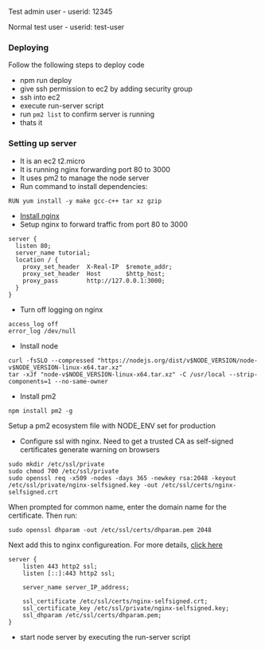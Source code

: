 Test admin user - 
userid: 12345

Normal test user - 
userid: test-user

### Deploying

Follow the following steps to deploy code
- npm run deploy
- give ssh permission to ec2 by adding security group
- ssh into ec2
- execute run-server script
- run `pm2 list` to confirm server is running
- thats it

### Setting up server

- It is an ec2 t2.micro
- It is running nginx forwarding port 80 to 3000
- It uses pm2 to manage the node server
- Run command to install dependencies:

```
RUN yum install -y make gcc-c++ tar xz gzip
```

- [Install nginx](https://docs.nginx.com/nginx/admin-guide/installing-nginx/installing-nginx-open-source/)
- Setup nginx to forward traffic from port 80 to 3000

```
server {
  listen 80;
  server_name tutorial;
  location / {
    proxy_set_header  X-Real-IP  $remote_addr;
    proxy_set_header  Host       $http_host;
    proxy_pass        http://127.0.0.1:3000;
  }
}
```

- Turn off logging on nginx

```
access_log off
error_log /dev/null
```

- Install node

```
curl -fsSLO --compressed "https://nodejs.org/dist/v$NODE_VERSION/node-v$NODE_VERSION-linux-x64.tar.xz"
tar -xJf "node-v$NODE_VERSION-linux-x64.tar.xz" -C /usr/local --strip-components=1 --no-same-owner
```

- Install pm2

```
npm install pm2 -g
```

Setup a pm2 ecosystem file with NODE_ENV set for production

- Configure ssl with nginx. Need to get a trusted CA as self-signed certificates generate warning on browsers

```
sudo mkdir /etc/ssl/private
sudo chmod 700 /etc/ssl/private
sudo openssl req -x509 -nodes -days 365 -newkey rsa:2048 -keyout /etc/ssl/private/nginx-selfsigned.key -out /etc/ssl/certs/nginx-selfsigned.crt
```

When prompted for common name, enter the domain name for the certificate. Then run:

```
sudo openssl dhparam -out /etc/ssl/certs/dhparam.pem 2048
```

Next add this to nginx configureation. For more details, [click here](https://www.digitalocean.com/community/tutorials/how-to-create-a-self-signed-ssl-certificate-for-nginx-on-centos-7)

```
server {
    listen 443 http2 ssl;
    listen [::]:443 http2 ssl;

    server_name server_IP_address;

    ssl_certificate /etc/ssl/certs/nginx-selfsigned.crt;
    ssl_certificate_key /etc/ssl/private/nginx-selfsigned.key;
    ssl_dhparam /etc/ssl/certs/dhparam.pem;
}
```

- start node server by executing the run-server script
